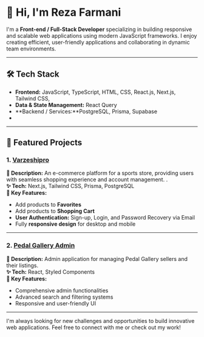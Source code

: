 # 👋 Hi, I'm Reza Farmani

I'm a **Front-end / Full-Stack Developer** specializing in building responsive and scalable web applications using modern JavaScript frameworks. I enjoy creating efficient, user-friendly applications and collaborating in dynamic team environments.

---

## 🛠 Tech Stack
- **Frontend:** JavaScript, TypeScript, HTML, CSS, React.js, Next.js, Tailwind CSS,  
- **Data & State Management:** React Query  
- **Backend / Services:**PostgreSQL, Prisma, Supabase
- 
---

## 🚀 Featured Projects

### 1. [Varzeshipro](https://varzeshipro-j33w.vercel.app/)
**📌 Description:** An e-commerce platform for a sports store, providing users with seamless shopping experience and account management. .  
**✨ Tech:** Next.js, Tailwind CSS, Prisma, PostgreSQL  
**🎯 Key Features:**  
- Add products to **Favorites**  
- Add products to **Shopping Cart**  
- **User Authentication:** Sign-up, Login, and Password Recovery via Email  
- Fully **responsive design** for desktop and mobile   

---

### 2. [Pedal Gallery Admin](https://pedal-gallery-admin.vercel.app/)
**📌 Description:** Admin application for managing Pedal Gallery sellers and their listings.  
**✨ Tech:** React, Styled Components  
**🎯 Key Features:**  
- Comprehensive admin functionalities  
- Advanced search and filtering systems  
- Responsive and user-friendly UI  

---

I'm always looking for new challenges and opportunities to build innovative web applications. Feel free to connect with me or check out my work!

